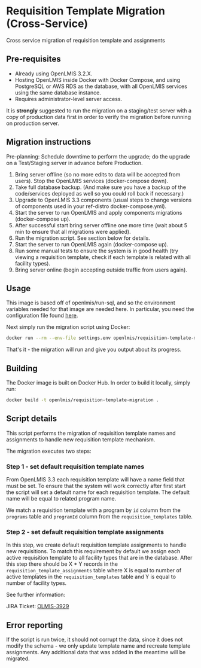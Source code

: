 # Requisition Template Migration (Cross-Service)

Cross service migration of requisition template and assignments

## Pre-requisites

* Already using OpenLMIS 3.2.X.
* Hosting OpenLMIS inside Docker with Docker Compose, and using PostgreSQL or AWS RDS as the database, with all OpenLMIS services using the same database instance.
* Requires administrator-level server access.

It is **strongly** suggested to run the migration on a staging/test server with a copy of production data first in order to verify the migration before running on production server.

## Migration instructions

Pre-planning: Schedule downtime to perform the upgrade; do the upgrade on a Test/Staging server in advance before Production.

1. Bring server offline (so no more edits to data will be accepted from users). Stop the OpenLMIS services (docker-compose down).
2. Take full database backup. (And make sure you have a backup of the code/services deployed as well so you could roll back if necessary.)
3. Upgrade to OpenLMIS 3.3 components (usual steps to change versions of components used in your ref-distro docker-compose.yml).
4. Start the server to run OpenLMIS and apply components migrations (docker-compose up).
5. After successful start bring server offline one more time (wait about 5 min to ensure that all migrations were applied).
6. Run the migration script. See section below for details.
7. Start the server to run OpenLMIS again (docker-compose up).
8. Run some manual tests to ensure the system is in good health (try viewing a requisition template, check if each template is related with all facility types).
9. Bring server online (begin accepting outside traffic from users again).


## Usage

This image is based off of openlmis/run-sql, and so the environment variables needed for that image are needed here. In particular, you need the configuration file found [here](https://github.com/OpenLMIS/openlmis-ref-distro/blob/master/settings-sample.env).

Next simply run the migration script using Docker:

```bash
docker run --rm --env-file settings.env openlmis/requisition-template-migration
```

That's it - the migration will run and give you output about its progress.

## Building

The Docker image is built on Docker Hub. In order to build it locally, simply run:

```bash
docker build -t openlmis/requisition-template-migration .
```

## Script details

This script performs the migration of requisition template names and assignments to handle new requisition template mechanism.

The migration executes two steps:

### Step 1 - set default requisition template names

From OpenLMIS 3.3 each requisition template will have a name field that must be set. To ensure that the system will work correctly after first start the script will set a default name for each requisition template. The default name will be equal to related program name.

We match a requisition template with a program by `id` column from the `programs` table and `programId` column from the `requisition_templates` table.

### Step 2 - set default requisition template assignments

In this step, we create default requisition template assignments to handle new requisitions. To match this requirement by default we assign each active requisition template to all facility types that are in the database. After this step there should be X * Y records in the `requisition_template_assignments` table where X is equal to number of active templates in the `requisition_templates` table and Y is equal to number of facility types.

See further information:

JIRA Ticket: [OLMIS-3929](https://openlmis.atlassian.net/browse/OLMIS-3929)

## Error reporting

If the script is run twice, it should not corrupt the data, since it does not modify the schema - we only update template name and recreate template assignments. Any additional data that was added in the meantime will be migrated.
